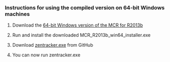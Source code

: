 ### Instructions for using the compiled version on 64-bit Windows machines

1. Download the [64-bit Windows version of the MCR for R2013b](http://www.mathworks.com/products/compiler/mcr/index.html)

2. Run and install the downloaded MCR_R2013b_win64_installer.exe

3. Download [zentracker.exe](https://github.com/wormtracker/zentracker/raw/master/bin/2.14/win64/zentracker.exe) from GitHub

4. You can now run zentracker.exe
